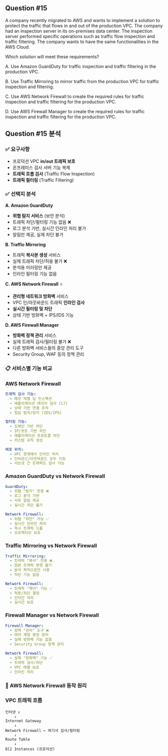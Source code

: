 ## Question #15
A company recently migrated to AWS and wants to implement a solution to protect the traffic that flows in and out of the production VPC. 
The company had an inspection server in its on-premises data center. 
The inspection server performed specific operations such as traffic flow inspection and traffic filtering. 
The company wants to have the same functionalities in the AWS Cloud.

Which solution will meet these requirements?

A. Use Amazon GuardDuty for traffic inspection and traffic filtering in the production VPC.

B. Use Traffic Mirroring to mirror traffic from the production VPC for traffic inspection and filtering.

C. Use AWS Network Firewall to create the required rules for traffic inspection and traffic filtering for the production VPC.

D. Use AWS Firewall Manager to create the required rules for traffic inspection and traffic filtering for the production VPC.

## Question #15 분석

### ✅ 요구사항
- 프로덕션 VPC **in/out 트래픽 보호**
- 온프레미스 검사 서버 기능 복제
- **트래픽 흐름 검사** (Traffic Flow Inspection)
- **트래픽 필터링** (Traffic Filtering)

### ✅ 선택지 분석

**A. Amazon GuardDuty**
- **위협 탐지 서비스** (보안 분석)
- 트래픽 차단/필터링 기능 없음 ❌
- 로그 분석 기반, 실시간 인라인 처리 불가
- 알림만 제공, 실제 차단 불가

**B. Traffic Mirroring**
- 트래픽 **복사본 생성** 서비스
- 실제 트래픽 차단/허용 불가 ❌
- 분석용 미러링만 제공
- 인라인 필터링 기능 없음

**C. AWS Network Firewall** ⭐
- **관리형 네트워크 방화벽** 서비스
- VPC 인/아웃바운드 트래픽 **인라인 검사**
- **실시간 필터링 및 차단**
- 상태 기반 방화벽 + IPS/IDS 기능

**D. AWS Firewall Manager**
- **방화벽 정책 관리** 서비스
- 실제 트래픽 검사/필터링 불가 ❌
- 다른 방화벽 서비스들의 중앙 관리 도구
- Security Group, WAF 등의 정책 관리

### 📋 서비스별 기능 비교

### **AWS Network Firewall**
```yaml
트래픽 검사 기능:
  - 패킷 레벨 딥 인스펙션
  - 애플리케이션 레이어 검사 (L7)
  - 상태 기반 연결 추적
  - 침입 탐지/방지 (IDS/IPS)

필터링 기능:
  - 도메인 기반 차단
  - IP/포트 기반 차단
  - 애플리케이션 프로토콜 차단
  - 커스텀 규칙 생성

배포 위치:
  - VPC 경계에서 인라인 처리
  - 인바운드/아웃바운드 모두 지원
  - 서브넷 간 트래픽도 검사 가능
```

### **Amazon GuardDuty vs Network Firewall**
```yaml
GuardDuty:
  - 위협 "탐지" 전용 ❌
  - 로그 분석 기반
  - 사후 알림 제공
  - 실시간 차단 불가

Network Firewall:
  - 위협 "차단" 가능 ✅
  - 실시간 인라인 처리
  - 즉시 트래픽 드롭
  - 프로액티브 보호
```

### **Traffic Mirroring vs Network Firewall**
```yaml
Traffic Mirroring:
  - 트래픽 "복사" 전용 ❌
  - 원본 트래픽 변경 불가
  - 분석 목적으로만 사용
  - 차단 기능 없음

Network Firewall:
  - 트래픽 "제어" 가능 ✅
  - 허용/차단 결정
  - 인라인 처리
  - 실시간 보호
```

### **Firewall Manager vs Network Firewall**
```yaml
Firewall Manager:
  - 정책 "관리" 도구 ❌
  - 여러 계정 중앙 관리
  - 실제 방화벽 기능 없음
  - Security Group 정책 관리

Network Firewall:
  - 실제 "방화벽" 기능 ✅
  - 트래픽 검사/차단
  - VPC 레벨 보호
  - 인라인 처리
```

### 🔄 AWS Network Firewall 동작 원리

### **VPC 트래픽 흐름**
```
인터넷 ↕
    ↓
Internet Gateway
    ↓
Network Firewall ← 여기서 검사/필터링
    ↓
Route Table
    ↓
EC2 Instances (프로덕션)
```
